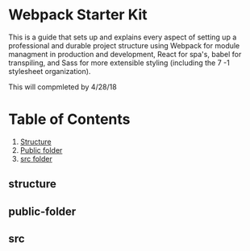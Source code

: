 # Webpack Starter Kit

This is a guide that sets up and explains every aspect of setting up a professional and durable project structure using Webpack for module managment in production and development, React for spa's, babel for transpiling, and Sass for more extensible styling (including the 7 -1 stylesheet organization).

This will compmleted by 4/28/18


# Table of Contents

1. [Structure](#structure)
2. [Public folder](#public-folder)
3. [src folder](#src)



<!-- <a name="public"</a>Public folder
<a name="src"></a>src folder -->

## structure

## public-folder

## src

